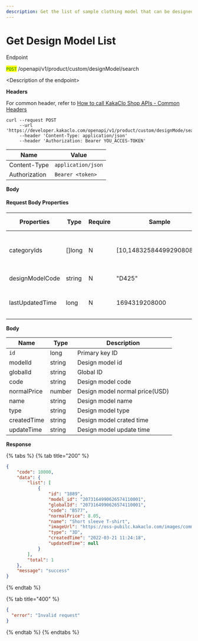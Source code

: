 ```yaml
---
description: Get the list of sample clothing model that can be designed by the system
---
```


# Get Design Model List

Endpoint

<mark style="color:green;">`POST`</mark> /openapi/v1/product/custom/designModel/search

\<Description of the endpoint>

**Headers**

For common header, refer to [How to call KakaClo Shop APIs - Common Headers](https://docs.kakaclo.com/kuai-su-kai-shi)

```
curl --request POST
     --url 'https://developer.kakaclo.com/openapi/v1/product/custom/designMode/search'
     --header 'Content-Type: application/json'
     --header 'Authorization: Bearer YOU_ACCES-TOKEN'
```

| Name          | Value              |
| ------------- | ------------------ |
| Content-Type  | `application/json` |
| Authorization | `Bearer <token>`   |

**Body**

#### Request Body Properties <a href="#response-parameter-1" id="response-parameter-1"></a>

| Properties      | Type    | Require | Sample                    | Properties description               |
| --------------- | ------- | ------- | ------------------------- | ------------------------------------ |
| categoryIds     | \[]long | N       | \[10,1483258449929080833] | Category ID comes from category list |
| designModelCode | string  | N       | "D425"                    | Design model code                    |
| lastUpdatedTime | long    | N       | 1694319208000             | Design model last updated time       |

**Body**

| Name        | Type   | Description                    |
| ----------- | ------ | ------------------------------ |
| `id`        | long   | Primary key ID                 |
| modelId     | string | Design model id                |
| globalId    | string | Global ID                      |
| code        | string | Design model code              |
| normalPrice | number | Design model normal price(USD) |
| name        | string | Design model name              |
| type        | string | Design model type              |
| createdTime | string | Design model crated time       |
| updateTime  | string | Design model update time       |

**Response**

{% tabs %}
{% tab title="200" %}
```json
{
    "code": 10000,
    "data": {
        "list": [
            {
                "id": "1889",
                "model_id": "2073164990626574110001",
                "globalId": "2073164990626574110001",
                "code": "B577",
                "normalPrice": 8.05,
                "name": "Short sleeve T-shirt",
                "imageUrl": "https://oss-pubilc.kakaclo.com/images/common/custom/images/20240315/23448f22-7af0-4dd4-b768-5f7444e52495.png",
                "type": "3D",
                "createdTime": "2022-03-21 11:24:18",
                "updatedTime": null
            }
        ],
        "total": 1
    },
    "message": "success"
}
```
{% endtab %}

{% tab title="400" %}
```json
{
  "error": "Invalid request"
}
```
{% endtab %}
{% endtabs %}
